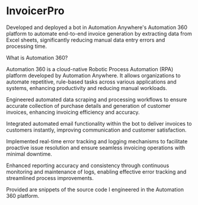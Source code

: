 # InvoicerPro
Developed and deployed a bot in Automation Anywhere's Automation 360 platform to automate end-to-end invoice generation by extracting data from Excel sheets, significantly reducing manual data entry errors and processing time.

What is Automation 360?

Automation 360 is a cloud-native Robotic Process Automation (RPA) platform developed by Automation Anywhere. It allows organizations to automate repetitive, rule-based tasks across various applications and systems, enhancing productivity and reducing manual workloads.

Engineered automated data scraping and processing workflows to ensure accurate collection of purchase details and generation of customer invoices, enhancing invoicing efficiency and accuracy.

Integrated automated email functionality within the bot to deliver invoices to customers instantly, improving communication and customer satisfaction.

Implemented real-time error tracking and logging mechanisms to facilitate proactive issue resolution and ensure seamless invoicing operations with minimal downtime.

Enhanced reporting accuracy and consistency through continuous monitoring and maintenance of logs, enabling effective error tracking and streamlined process improvements.

Provided are snippets of the source code I engineered in the Automation 360 platform.
